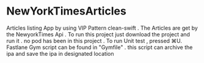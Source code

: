 # NewYorkTimesArticles
Articles listing App by using VIP Pattern clean-swift . The Articles are get by the NewyorkTimes Api . To run this project just download the project and run it . no pod has been in this project . 
To run Unit test , pressed ⌘U. 
Fastlane Gym script can be found in "Gymfile" . this script can archive the ipa and save the ipa in designated location
